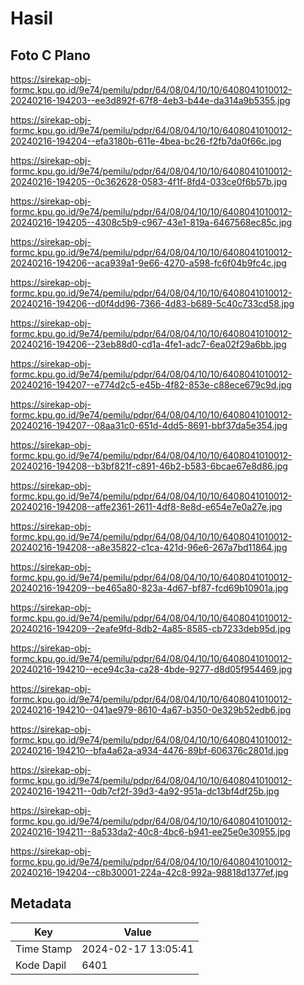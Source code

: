 # Hasil

## Foto C Plano

https://sirekap-obj-formc.kpu.go.id/9e74/pemilu/pdpr/64/08/04/10/10/6408041010012-20240216-194203--ee3d892f-67f8-4eb3-b44e-da314a9b5355.jpg

https://sirekap-obj-formc.kpu.go.id/9e74/pemilu/pdpr/64/08/04/10/10/6408041010012-20240216-194204--efa3180b-611e-4bea-bc26-f2fb7da0f66c.jpg

https://sirekap-obj-formc.kpu.go.id/9e74/pemilu/pdpr/64/08/04/10/10/6408041010012-20240216-194205--0c362628-0583-4f1f-8fd4-033ce0f6b57b.jpg

https://sirekap-obj-formc.kpu.go.id/9e74/pemilu/pdpr/64/08/04/10/10/6408041010012-20240216-194205--4308c5b9-c967-43e1-819a-6467568ec85c.jpg

https://sirekap-obj-formc.kpu.go.id/9e74/pemilu/pdpr/64/08/04/10/10/6408041010012-20240216-194206--aca939a1-9e66-4270-a598-fc6f04b9fc4c.jpg

https://sirekap-obj-formc.kpu.go.id/9e74/pemilu/pdpr/64/08/04/10/10/6408041010012-20240216-194206--d0f4dd96-7366-4d83-b689-5c40c733cd58.jpg

https://sirekap-obj-formc.kpu.go.id/9e74/pemilu/pdpr/64/08/04/10/10/6408041010012-20240216-194206--23eb88d0-cd1a-4fe1-adc7-6ea02f29a6bb.jpg

https://sirekap-obj-formc.kpu.go.id/9e74/pemilu/pdpr/64/08/04/10/10/6408041010012-20240216-194207--e774d2c5-e45b-4f82-853e-c88ece679c9d.jpg

https://sirekap-obj-formc.kpu.go.id/9e74/pemilu/pdpr/64/08/04/10/10/6408041010012-20240216-194207--08aa31c0-651d-4dd5-8691-bbf37da5e354.jpg

https://sirekap-obj-formc.kpu.go.id/9e74/pemilu/pdpr/64/08/04/10/10/6408041010012-20240216-194208--b3bf821f-c891-46b2-b583-6bcae67e8d86.jpg

https://sirekap-obj-formc.kpu.go.id/9e74/pemilu/pdpr/64/08/04/10/10/6408041010012-20240216-194208--affe2361-2611-4df8-8e8d-e654e7e0a27e.jpg

https://sirekap-obj-formc.kpu.go.id/9e74/pemilu/pdpr/64/08/04/10/10/6408041010012-20240216-194208--a8e35822-c1ca-421d-96e6-267a7bd11864.jpg

https://sirekap-obj-formc.kpu.go.id/9e74/pemilu/pdpr/64/08/04/10/10/6408041010012-20240216-194209--be465a80-823a-4d67-bf87-fcd69b10901a.jpg

https://sirekap-obj-formc.kpu.go.id/9e74/pemilu/pdpr/64/08/04/10/10/6408041010012-20240216-194209--2eafe9fd-8db2-4a85-8585-cb7233deb95d.jpg

https://sirekap-obj-formc.kpu.go.id/9e74/pemilu/pdpr/64/08/04/10/10/6408041010012-20240216-194210--ece94c3a-ca28-4bde-9277-d8d05f954469.jpg

https://sirekap-obj-formc.kpu.go.id/9e74/pemilu/pdpr/64/08/04/10/10/6408041010012-20240216-194210--041ae979-8610-4a67-b350-0e329b52edb6.jpg

https://sirekap-obj-formc.kpu.go.id/9e74/pemilu/pdpr/64/08/04/10/10/6408041010012-20240216-194210--bfa4a62a-a934-4476-89bf-606376c2801d.jpg

https://sirekap-obj-formc.kpu.go.id/9e74/pemilu/pdpr/64/08/04/10/10/6408041010012-20240216-194211--0db7cf2f-39d3-4a92-951a-dc13bf4df25b.jpg

https://sirekap-obj-formc.kpu.go.id/9e74/pemilu/pdpr/64/08/04/10/10/6408041010012-20240216-194211--8a533da2-40c8-4bc6-b941-ee25e0e30955.jpg

https://sirekap-obj-formc.kpu.go.id/9e74/pemilu/pdpr/64/08/04/10/10/6408041010012-20240216-194204--c8b30001-224a-42c8-992a-98818d1377ef.jpg


## Metadata

| Key        | Value               |
| ---------- | ------------------- |
| Time Stamp | 2024-02-17 13:05:41 |
| Kode Dapil | 6401                |



